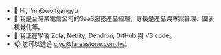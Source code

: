 - 👋 Hi, I’m @wolfgangyu
- 👀 我是台灣某電信公司的SaaS服務產品經理，專長是產品與專案管理、圖表視覺化等。
- 🌱 我正在學習 Zola, Netlity, Dendron, GitHub 與 VS code。
- 📫 您可以透過 ciyu@fareastone.com.tw。

<!---
wolfgangyu/wolfgangyu is a ✨ special ✨ repository because its `README.md` (this file) appears on your GitHub profile.
You can click the Preview link to take a look at your changes.
--->
